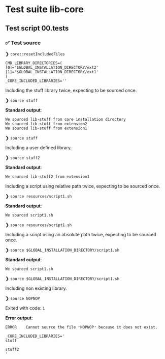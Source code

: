 # Test suite lib-core

## Test script 00.tests

### ✅ Test source

❯ `core::resetIncludedFiles`

```text
CMD_LIBRARY_DIRECTORIES=(
[0]='$GLOBAL_INSTALLATION_DIRECTORY/ext2'
[1]='$GLOBAL_INSTALLATION_DIRECTORY/ext1'
)
_CORE_INCLUDED_LIBRARIES=''
```

Including the stuff library twice, expecting to be sourced once.

❯ `source stuff`

**Standard output**:

```text
We sourced lib-stuff from core installation directory
We sourced lib-stuff from extension2
We sourced lib-stuff from extension1
```

❯ `source stuff`

Including a user defined library.

❯ `source stuff2`

**Standard output**:

```text
We sourced lib-stuff2 from extension1
```

Including a script using relative path twice, expecting to be sourced once.

❯ `source resources/script1.sh`

**Standard output**:

```text
We sourced script1.sh
```

❯ `source resources/script1.sh`

Including a script using an absolute path twice, expecting to be sourced once.

❯ `source $GLOBAL_INSTALLATION_DIRECTORY/script1.sh`

**Standard output**:

```text
We sourced script1.sh
```

❯ `source $GLOBAL_INSTALLATION_DIRECTORY/script1.sh`

Including non existing library.

❯ `source NOPNOP`

Exited with code: `1`

**Error output**:

```text
ERROR    Cannot source the file ⌜NOPNOP⌝ because it does not exist.
```

```text
_CORE_INCLUDED_LIBRARIES='
stuff

stuff2
'
```

